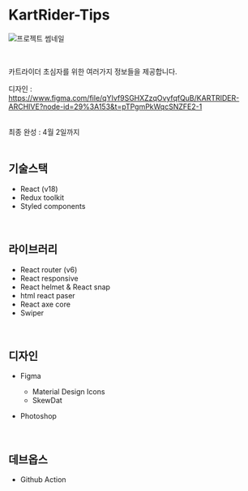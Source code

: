# KartRider-Tips

![프로젝트 썸네일](https://user-images.githubusercontent.com/87457620/220294694-aa8ec852-03fa-4ae6-b6a4-a8796e1c824a.png)

<br>

카트라이더 초심자를 위한 여러가지 정보들을 제공합니다.

디자인 : https://www.figma.com/file/qYIvf9SGHXZzqOvyfqfQuB/KARTRIDER-ARCHIVE?node-id=29%3A153&t=pTPgmPkWqcSNZFE2-1 <br/><br/>

최종 완성 : 4월 2일까지
<br/><br/>

## 기술스택

- React (v18)
- Redux toolkit
- Styled components

<br/>

## 라이브러리

- React router (v6)
- React responsive
- React helmet & React snap
- html react paser
- React axe core
- Swiper

<br/>

## 디자인

- Figma
    
    - Material Design Icons
    - SkewDat

- Photoshop

<br/>

## 데브옵스
- Github Action